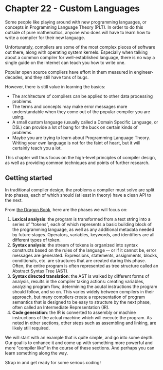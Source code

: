 # Chapter 22 - Custom Languages

<script>
    document.getElementById("compilersMenu").open = true;
</script>

Some people like playing around with new programming languages, or concepts in Programming Language Theory (PLT). In order to do this outside of pure mathematics, anyone who does will have to learn how to write a compiler for their new language.

Unfortunately, compilers are some of the most complex pieces of software out there, along with operating system kernels. Especially when talking about a common compiler for well-established language, there is no way a single guide on the internet can teach you how to write one.

Popular open source compilers have effort in them measured in engineer-decades, and they still have tons of bugs.

However, there is still value in learning the basics:
* The architecture of compilers can be applied to other data processing problems.
* The terms and concepts may make error messages more understandable when they come out of the popular compiler you are using.
* A small custom language (usually called a Domain Specific Language, or DSL) can provide a lot of bang for the buck on certain kinds of problems.
* Maybe you are trying to learn about Programming Language Theory. Writing your own language is not for the faint of heart, but it will certainly teach you a lot.

This chapter will thus focus on the high-level principles of compiler design, as well as providing common techniques and points of further research.

## Getting started

In traditional compiler design, the problems a compiler must solve are split into phases, each of which should (at least in theory) have a clean API to the next.

From [the Dragon Book](https://en.wikipedia.org/wiki/Compilers:_Principles,_Techniques,_and_Tools), here are the phases we will focus on:

1. **Lexical analysis**: the program is transformed from a text string into a series of "tokens", each of which represents a basic building block of the programming language, as well as any additional metadata needed by future stages. Operators, variables, keywords, and identifiers are all different types of token.
2. **Syntax analysis**: the stream of tokens is organized into syntax constructs based on the rules of the language -- or if it cannot be, error messages are generated. Expressions, statements, assignments, blocks, conditionals, etc. are structures that are created during this phase. Often, the entire program is often represented as tree structure called an Abstract Syntax Tree (AST).
3. **Syntax directed translation**: the AST is walked by different forms of analysis, results in the compiler taking actions: creating variables, analyzing program flow, determining the acutal instructions the program should follow, and so on. This varies widely between compilers in their approach, but many compilers create a representation of program semantics that is designed to be easy to structure by the next phase, often called an Intermediate Representation (IR).
4. **Code generation**: the IR is converted to assembly or machine instructions of the actual machine which will execute the program. As noted in other sections, other steps such as assembling and linking, are likely still required.

We will start with an example that is quite simple, and go into some depth. Our goal is to enhance it and come up with something more powerful and more "compiler like" in the course of these sections. And perhaps you can learn something along the way.

Strap in and get ready for some serious coding!

<!-- https://jtree.treenotation.org/designer/ and https://citw.dev/tutorial/create-your-own-compiler may be good extra resources to link to  + https://github.com/jzimmerman/langcc , https://gnuu.org/2009/09/18/writing-your-own-toy-compiler/ , https://dev.to/evantypanski/writing-a-simple-programming-language-from-scratch-part-1-54a2 , https://dbader.org/blog/writing-a-dsl-with-python , https://mukulrathi.com/create-your-own-programming-language/llvm-ir-cpp-api-tutorial/ , -->
